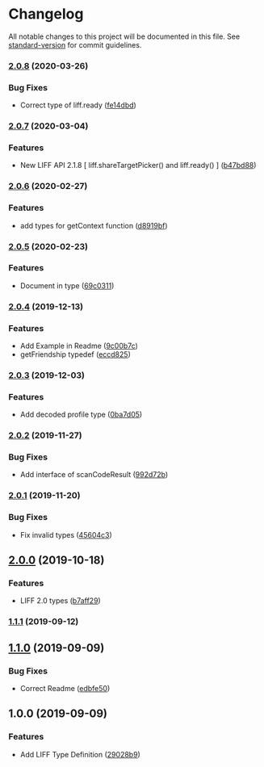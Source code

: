 # Changelog

All notable changes to this project will be documented in this file. See [standard-version](https://github.com/conventional-changelog/standard-version) for commit guidelines.

### [2.0.8](https://github.com/S-O-L-A-R/liff-type/compare/v2.0.7...v2.0.8) (2020-03-26)


### Bug Fixes

* Correct type of liff.ready ([fe14dbd](https://github.com/S-O-L-A-R/liff-type/commit/fe14dbd01bede9015ca598c316737e2763c2e742))

### [2.0.7](https://github.com/S-O-L-A-R/liff-type/compare/v2.0.6...v2.0.7) (2020-03-04)


### Features

* New LIFF API 2.1.8 [ liff.shareTargetPicker() and liff.ready() ] ([b47bd88](https://github.com/S-O-L-A-R/liff-type/commit/b47bd88))

### [2.0.6](https://github.com/S-O-L-A-R/liff-type/compare/v2.0.5...v2.0.6) (2020-02-27)


### Features

* add types for getContext function ([d8919bf](https://github.com/S-O-L-A-R/liff-type/commit/d8919bf92a718ae5f955eaec02ba29729cda2124))

### [2.0.5](https://github.com/S-O-L-A-R/liff-type/compare/v2.0.4...v2.0.5) (2020-02-23)


### Features

* Document in type ([69c0311](https://github.com/S-O-L-A-R/liff-type/commit/69c0311d77c3a06ad38a6620019f8a2d67450c0e))

### [2.0.4](https://github.com/S-O-L-A-R/liff-type/compare/v2.0.3...v2.0.4) (2019-12-13)


### Features

* Add Example in Readme ([9c00b7c](https://github.com/S-O-L-A-R/liff-type/commit/9c00b7c))
* getFriendship typedef ([eccd825](https://github.com/S-O-L-A-R/liff-type/commit/eccd825))

### [2.0.3](https://github.com/S-O-L-A-R/liff-type/compare/v2.0.2...v2.0.3) (2019-12-03)


### Features

* Add decoded profile type ([0ba7d05](https://github.com/S-O-L-A-R/liff-type/commit/0ba7d05))

### [2.0.2](https://github.com/S-O-L-A-R/liff-type/compare/v2.0.1...v2.0.2) (2019-11-27)


### Bug Fixes

* Add interface of scanCodeResult ([992d72b](https://github.com/S-O-L-A-R/liff-type/commit/992d72b))

### [2.0.1](https://github.com/S-O-L-A-R/liff-type/compare/v2.0.0...v2.0.1) (2019-11-20)


### Bug Fixes

* Fix invalid types ([45604c3](https://github.com/S-O-L-A-R/liff-type/commit/45604c3))

## [2.0.0](https://github.com/S-O-L-A-R/liff-type/compare/v1.1.1...v2.0.0) (2019-10-18)


### Features

* LIFF 2.0 types ([b7aff29](https://github.com/S-O-L-A-R/liff-type/commit/b7aff29))

### [1.1.1](https://github.com/S-O-L-A-R/liff-type/compare/v1.1.0...v1.1.1) (2019-09-12)

## [1.1.0](https://github.com/S-O-L-A-R/liff-type/compare/v1.0.0...v1.1.0) (2019-09-09)


### Bug Fixes

* Correct Readme ([edbfe50](https://github.com/S-O-L-A-R/liff-type/commit/edbfe50))

## 1.0.0 (2019-09-09)


### Features

* Add LIFF Type Definition ([29028b9](https://github.com/S-O-L-A-R/liff-type/commit/29028b9))
